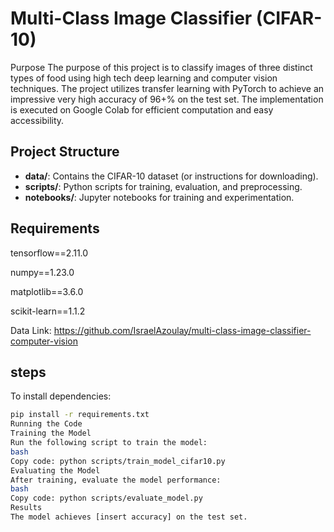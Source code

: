 
# Multi-Class Image Classifier (CIFAR-10)
Purpose
The purpose of this project is to classify images of three distinct types of food using high tech deep learning and computer vision techniques. The project utilizes transfer learning with PyTorch to achieve an impressive very high accuracy of 96+% on the test set. The implementation is executed on Google Colab for efficient computation and easy accessibility.

## Project Structure

- **data/**: Contains the CIFAR-10 dataset (or instructions for downloading).
- **scripts/**: Python scripts for training, evaluation, and preprocessing.
- **notebooks/**: Jupyter notebooks for training and experimentation.
  
## Requirements
 tensorflow==2.11.0
 
numpy==1.23.0

matplotlib==3.6.0

scikit-learn==1.1.2

Data Link: https://github.com/IsraelAzoulay/multi-class-image-classifier-computer-vision

  ## steps
To install dependencies:
```bash
pip install -r requirements.txt
Running the Code
Training the Model
Run the following script to train the model:
bash
Copy code: python scripts/train_model_cifar10.py
Evaluating the Model
After training, evaluate the model performance:
bash
Copy code: python scripts/evaluate_model.py
Results
The model achieves [insert accuracy] on the test set.






